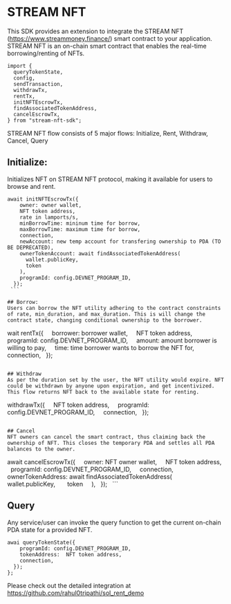 # STREAM NFT

This SDK provides an extension to integrate the STREAM NFT (https://www.streammoney.finance/) smart contract to your application. STREAM NFT is an on-chain smart contract that enables the real-time borrowing/renting of NFTs.

```
import {
  queryTokenState,
  config,
  sendTransaction,
  withdrawTx,
  rentTx,
  initNFTEscrowTx,
  findAssociatedTokenAddress,
  cancelEscrowTx,
} from "stream-nft-sdk";
```

STREAM NFT flow consists of 5 major flows: Initialize, Rent, Withdraw, Cancel, Query

## Initialize:
Initializes NFT on STREAM NFT protocol, making it available for users to browse and rent.
```
await initNFTEscrowTx({
    owner: owner wallet,  
    NFT token address,
    rate in lamports/s,
    minBorrowTime: mininum time for borrow,
    maxBorrowTime: maximum time for borrow,
    connection,
    newAccount: new temp account for transfering ownership to PDA (TO BE DEPRECATED),
    ownerTokenAccount: await findAssociatedTokenAddress(
      wallet.publicKey,
      token
    ),
    programId: config.DEVNET_PROGRAM_ID,
  });
 ```
 
## Borrow:
Users can borrow the NFT utility adhering to the contract constraints of rate, min_duration, and max_duration. This is will change the contract state, changing conditional ownership to the borrower.
```
wait rentTx({
    borrower: borrower wallet,
    NFT token address,
    programId: config.DEVNET_PROGRAM_ID,
    amount: amount borrower is willing to pay,
    time: time borrower wants to borrow the NFT for,
    connection,
  });
```

## Withdraw
As per the duration set by the user, the NFT utility would expire. NFT could be withdrawn by anyone upon expiration, and get incentivized. This flow returns NFT back to the available state for renting.
```
withdrawTx({
    NFT token address,
    programId: config.DEVNET_PROGRAM_ID,
    connection,
  });
```

## Cancel
NFT owners can cancel the smart contract, thus claiming back the ownership of NFT. This closes the temporary PDA and settles all PDA balances to the owner.
```
await cancelEscrowTx({
    owner: NFT owner wallet,
    NFT token address,
    programId: config.DEVNET_PROGRAM_ID,
    connection,
    ownerTokenAddress: await findAssociatedTokenAddress(
      wallet.publicKey,
      token
    ),
  });
  ```
  
## Query
Any service/user can invoke the query function to get the current on-chain PDA state for a provided NFT.

```
awai queryTokenState({
    programId: config.DEVNET_PROGRAM_ID,
    tokenAddress:  NFT token address,
    connection,
  });
};
```

Please check out the detailed integration at https://github.com/rahul0tripathi/sol_rent_demo
